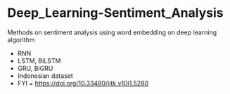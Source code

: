 # Deep_Learning-Sentiment_Analysis
 Methods on sentiment analysis using word embedding on deep learning algorithm
 - RNN
 - LSTM, BiLSTM
 - GRU, BiGRU
 - Indonesian dataset
 - FYI = https://doi.org/10.33480/jitk.v10i1.5280
